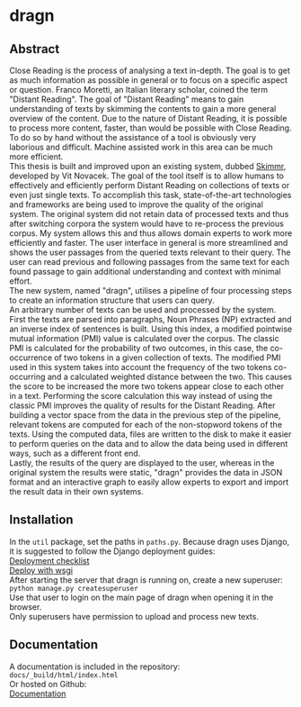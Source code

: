 # dragn
## Abstract
Close Reading is the process of analysing a text in-depth. The goal is to get as much information as possible in general or to focus on a specific aspect or question. Franco Moretti, an Italian literary scholar, coined the term "Distant Reading". The goal of "Distant Reading" means to gain understanding of texts by skimming the contents to gain a more general overview of the content. Due to the nature of Distant Reading, it is possible to process more content, faster, than would be possible with Close Reading. To do so by hand without the assistance of a tool is obviously very laborious and difficult. Machine assisted work in this area can be much more efficient.<br/>
This thesis is built and improved upon an existing system, dubbed [Skimmr](https://github.com/vitnov/SKIMMR), developed by Vit Novacek. The goal of the tool itself is to allow humans to effectively and efficiently perform Distant Reading on collections of texts or even just single texts. To accomplish this task, state-of-the-art technologies and frameworks are being used to improve the quality of the original system. The original system did not retain data of processed texts and thus after switching corpora the system would have to re-process the previous corpus. My system allows this and thus allows domain experts to work more efficiently and faster. The user interface in general is more streamlined and shows the user passages from the queried texts relevant to their query. The user can read previous and following passages from the same text for each found passage to gain additional understanding and context with minimal effort.<br/>
The new system, named "dragn", utilises a pipeline of four processing steps to create an information structure that users can query.<br/>
An arbitrary number of texts can be used and processed by the system. First the texts are parsed into paragraphs, Noun Phrases (NP) extracted and an inverse index of sentences is built. Using this index, a modified pointwise mutual information (PMI) value is calculated over the corpus. The classic PMI is calculated for the probability of two outcomes, in this case, the co-occurrence of two tokens in a given collection of texts. The modified PMI used in this system takes into account the frequency of the two tokens co-occurring and a calculated weighted distance between the two. This causes the score to be increased the more two tokens appear close to each other in a text. Performing the score calculation this way instead of using the classic PMI improves the quality of results for the Distant Reading. After building a vector space from the data in the previous step of the pipeline, relevant tokens are computed for each of the non-stopword tokens of the texts. Using the computed data, files are written to the disk to make it easier to perform queries on the data and to allow the data being used in different ways, such as a different front end.<br/>
Lastly, the results of the query are displayed to the user, whereas in the original system the results were static, "dragn" provides the data in JSON format and an interactive graph to easily allow experts to export and import the result data in their own systems.

## Installation
In the `util` package, set the paths in `paths.py`. Because dragn uses Django, it is suggested to follow the Django deployment guides:<br/>
[Deployment checklist](https://docs.djangoproject.com/en/1.11/howto/deployment/checklist/)<br/>
[Deploy with wsgi](https://docs.djangoproject.com/en/1.11/howto/deployment/wsgi/)<br/>
After starting the server that dragn is running on, create a new superuser:
`python manage.py createsuperuser`<br/>
Use that user to login on the main page of dragn when opening it in the browser.<br/>
Only superusers have permission to upload and process new texts.


## Documentation
A documentation is included in the repository:<br/>
`docs/_build/html/index.html`<br/>
Or hosted on Github:<br/>
[Documentation](https://madjura.github.io/dragn/)
